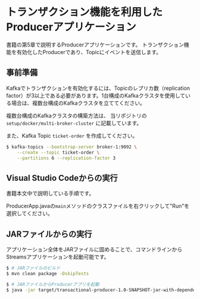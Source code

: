 # トランザクション機能を利用したProducerアプリケーション

書籍の第5章で説明するProducerアプリケーションです。
トランザクション機能を有効化したProducerであり、Topicにイベントを送信します。

## 事前準備

Kafkaでトランザクションを有効化するには、Topicのレプリカ数（replication factor）が3以上である必要があります。1台構成のKafkaクラスタを使用している場合は、複数台構成のKafkaクラスタを立ててください。

複数台構成のKafkaクラスタの構築方法は、
当リポジトリの `setup/docker/multi-broker-cluster` に記載しています。

また、Kafka Topic `ticket-order` を作成してください。

```bash
$ kafka-topics --bootstrap-server broker-1:9092 \
    --create --topic ticket-order \
    --partitions 6 --replication-factor 3
```

## Visual Studio Codeからの実行

書籍本文中で説明している手順です。

ProducerApp.javaの`main`メソッドのクラスファイルを右クリックして"Run"を選択してください。

## JARファイルからの実行

アプリケーション全体をJARファイルに固めることで、コマンドラインからStreamsアプリケーションを起動可能です。

```bash
$ # JARファイルのビルド
$ mvn clean package -DskipTests

$ # JARファイルからProducerアプリを起動
$ java -jar target/transactional-producer-1.0-SNAPSHOT-jar-with-dependencies.jar
```
